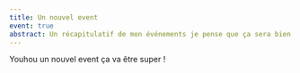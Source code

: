 ```yaml
---
title: Un nouvel event
event: true
abstract: Un récapitulatif de mon événements je pense que ça sera bien d'avoir juste ça de marqué
---
```


Youhou un nouvel event ça va être super !
